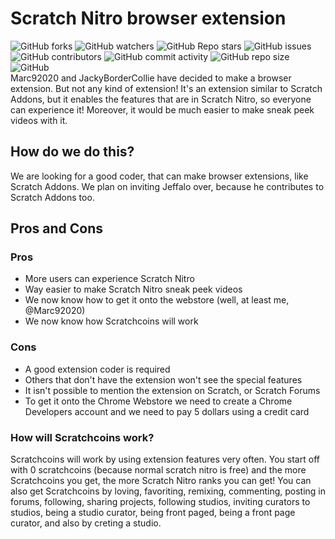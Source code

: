 # Scratch Nitro browser extension
![GitHub forks](https://img.shields.io/github/forks/ScratchNitro/scratch-nitro?color=g&style=plastic) ![GitHub watchers](https://img.shields.io/github/watchers/ScratchNitro/scratch-nitro?color=g&style=plastic) ![GitHub Repo stars](https://img.shields.io/github/stars/ScratchNitro/scratch-nitro?color=g&style=plastic) ![GitHub issues](https://img.shields.io/github/issues/ScratchNitro/scratch-nitro?color=g&style=plastic) ![GitHub contributors](https://img.shields.io/github/contributors/ScratchNitro/scratch-nitro?color=g&style=plastic) ![GitHub commit activity](https://img.shields.io/github/commit-activity/m/ScratchNitro/Scratch-Nitro?color=g&style=plastic) ![GitHub repo size](https://img.shields.io/github/repo-size/ScratchNitro/scratch-nitro?color=g&label=repository%20size&style=plastic) ![GitHub](https://img.shields.io/github/license/ScratchNitro/scratch-nitro?style=plastic)
<br>
Marc92020 and JackyBorderCollie have decided to make a browser extension. But not any kind of extension! It's an extension similar to Scratch Addons, but it enables the features that are in Scratch Nitro, so everyone can experience it! Moreover, it would be much easier to make sneak peek videos with it.
## How do we do this?
We are looking for a good coder, that can make browser extensions, like Scratch Addons. We plan on inviting Jeffalo over, because he contributes to Scratch Addons too.
## Pros and Cons
### Pros
- More users can experience Scratch Nitro
- Way easier to make Scratch Nitro sneak peek videos
- We now know how to get it onto the webstore (well, at least me, @Marc92020)
- We now know how Scratchcoins will work
### Cons
- A good extension coder is required
- Others that don't have the extension won't see the special features
- It isn't possible to mention the extension on Scratch, or Scratch Forums
- To get it onto the Chrome Webstore we need to create a Chrome Developers account and we need to pay 5 dollars using a credit card
### How will Scratchcoins work?
Scratchcoins will work by using extension features very often. You start off with 0 scratchcoins (because normal scratch nitro is free) and the more Scratchcoins you get, the more Scratch Nitro ranks you can get! You can also get Scratchcoins by loving, favoriting, remixing, commenting, posting in forums, following, sharing projects, following studios, inviting curators to studios, being a studio curator, being front paged, being a front page curator, and also by creting a studio.
